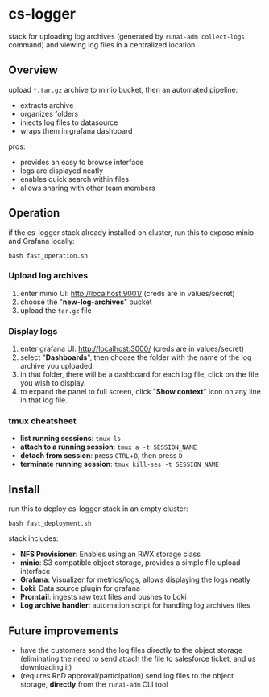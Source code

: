 # cs-logger
stack for uploading log archives (generated by `runai-adm collect-logs` command) and viewing log files in a centralized location

## Overview
upload `*.tar.gz` archive to minio bucket, then an automated pipeline:
- extracts archive
- organizes folders
- injects log files to datasource
- wraps them in grafana dashboard

pros:
- provides an easy to browse interface
- logs are displayed neatly
- enables quick search within files
- allows sharing with other team members

## Operation
if the cs-logger stack already installed on cluster, run this to expose minio and Grafana locally:
```
bash fast_operation.sh
```

### Upload log archives
1. enter minio UI: [http://localhost:9001/](http://localhost:9001/) (creds are in values/secret)
2. choose the "**new-log-archives**" bucket
3. upload the `tar.gz` file

### Display logs
1. enter grafana UI: [http://localhost:3000/](http://localhost:3000/) (creds are in values/secret)
2. select "**Dashboards**", then choose the folder with the name of the log archive you uploaded.
3. in that folder, there will be a dashboard for each log file, click on the file you wish to display.
4. to expand the panel to full screen, click "**Show context**" icon on any line in that log file.

### tmux cheatsheet
- **list running sessions**: `tmux ls`
- **attach to a running session**: `tmux a -t SESSION_NAME`
- **detach from session**: press `CTRL`+`B`, then press `D`
- **terminate running session**: `tmux kill-ses -t SESSION_NAME`

## Install

run this to deploy cs-logger stack in an empty cluster:
```
bash fast_deployment.sh
```

stack includes:
- **NFS Provisioner**: Enables using an RWX storage class
- **minio**: S3 compatible object storage, provides a simple file upload interface
- **Grafana**: Visualizer for metrics/logs, allows displaying the logs neatly
- **Loki**: Data source plugin for grafana
- **Promtail**: ingests raw text files and pushes to Loki
- **Log archive handler**: automation script for handling log archives files

## Future improvements
- have the customers send the log files directly to the object storage
(eliminating the need to send attach the file to salesforce ticket, and us downloading it)
- (requires RnD approval/participation) send log files to the object storage, **directly** from the `runai-adm` CLI tool
